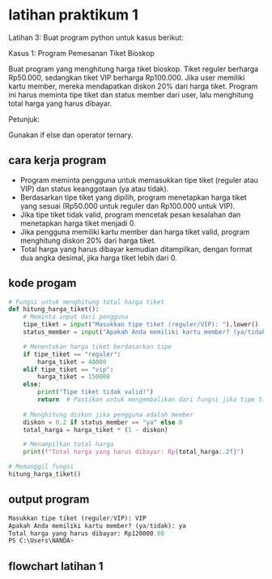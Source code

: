# latihan praktikum 1
 Latihan 3: Buat program python untuk kasus berikut:

Kasus 1: Program Pemesanan Tiket Bioskop

Buat program yang menghitung harga tiket bioskop. Tiket reguler berharga Rp50.000, sedangkan tiket VIP berharga Rp100.000. Jika user memiliki kartu member, mereka mendapatkan diskon 20% dari harga tiket. Program ini harus meminta tipe tiket dan status member dari user, lalu menghitung total harga yang harus dibayar.

Petunjuk:

Gunakan if else dan operator ternary.

## cara kerja program
- Program meminta pengguna untuk memasukkan tipe tiket (reguler atau VIP) dan status keanggotaan (ya atau tidak).
- Berdasarkan tipe tiket yang dipilih, program menetapkan harga tiket yang sesuai (Rp50.000 untuk reguler dan Rp100.000 untuk VIP).
- Jika tipe tiket tidak valid, program mencetak pesan kesalahan dan menetapkan harga tiket menjadi 0.
- Jika pengguna memiliki kartu member dan harga tiket valid, program menghitung diskon 20% dari harga tiket.
- Total harga yang harus dibayar kemudian ditampilkan, dengan format dua angka desimal, jika harga tiket lebih dari 0.

## kode progam 
``` python
# Fungsi untuk menghitung total harga tiket
def hitung_harga_tiket():
    # Meminta input dari pengguna
    tipe_tiket = input("Masukkan tipe tiket (reguler/VIP): ").lower()
    status_member = input("Apakah Anda memiliki kartu member? (ya/tidak): ").lower()

    # Menentukan harga tiket berdasarkan tipe
    if tipe_tiket == "reguler":
        harga_tiket = 40000
    elif tipe_tiket == "vip":
        harga_tiket = 150000
    else:
        print("Tipe tiket tidak valid!")
        return  # Pastikan untuk mengembalikan dari fungsi jika tipe tidak valid
    
    # Menghitung diskon jika pengguna adalah member
    diskon = 0.2 if status_member == "ya" else 0
    total_harga = harga_tiket * (1 - diskon)

    # Menampilkan total harga
    print(f"Total harga yang harus dibayar: Rp{total_harga:.2f}")

# Memanggil fungsi
hitung_harga_tiket()
```
## output program 
``` python
Masukkan tipe tiket (reguler/VIP): VIP
Apakah Anda memiliki kartu member? (ya/tidak): ya
Total harga yang harus dibayar: Rp120000.00
PS C:\Users\NANDA>
```
## flowchart latihan 1



